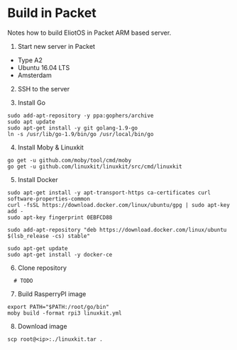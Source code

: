 # Build in Packet
Notes how to build EliotOS in Packet ARM based server.

1. Start new server in Packet
- Type A2
- Ubuntu 16.04 LTS
- Amsterdam

2. SSH to the server

3. Install Go
```shell
sudo add-apt-repository -y ppa:gophers/archive
sudo apt update
sudo apt-get install -y git golang-1.9-go
ln -s /usr/lib/go-1.9/bin/go /usr/local/bin/go
```

4. Install Moby & Linuxkit
```shell
go get -u github.com/moby/tool/cmd/moby
go get -u github.com/linuxkit/linuxkit/src/cmd/linuxkit
```

5. Install Docker
```shell
sudo apt-get install -y apt-transport-https ca-certificates curl software-properties-common
curl -fsSL https://download.docker.com/linux/ubuntu/gpg | sudo apt-key add -
sudo apt-key fingerprint 0EBFCD88

sudo add-apt-repository "deb https://download.docker.com/linux/ubuntu $(lsb_release -cs) stable"

sudo apt-get update
sudo apt-get install -y docker-ce
```

6. Clone repository
```shell
  # TODO
```

7. Build RasperryPI image
```shell
export PATH="$PATH:/root/go/bin"
moby build -format rpi3 linuxkit.yml
```

8. Download image

```shell
scp root@<ip>:./linuxkit.tar .
```